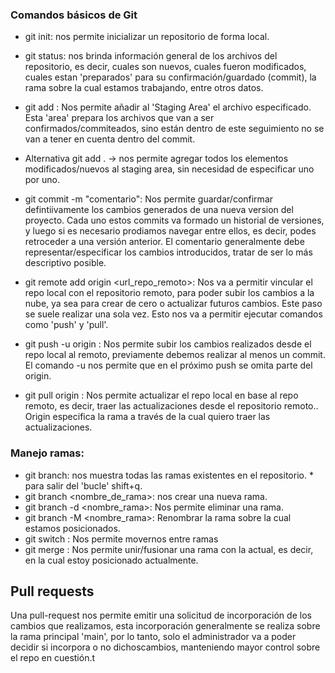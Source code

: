 ### Comandos básicos de Git

- git init: nos permite inicializar un repositorio de forma local.

- git status: nos brinda información general de los archivos del repositorio, es decir, cuales son nuevos, cuales fueron modificados, cuales estan 'preparados' para su confirmación/guardado (commit), la rama sobre la cual estamos trabajando, entre otros datos.

- git add <nombreArchivo>: Nos permite añadir al 'Staging Area' el archivo especificado. Esta 'area' prepara los archivos que van a ser confirmados/commiteados, sino están dentro de este seguimiento no se van a tener en cuenta dentro del commit.
* Alternativa git add . -> nos permite agregar todos los elementos modificados/nuevos al staging area, sin necesidad de especificar uno por uno.

- git commit -m "comentario": Nos permite guardar/confirmar defintiivamente los cambios generados de una nueva version del proyecto. Cada uno estos commits va formado un historial de versiones, y luego si es necesario prodiamos navegar entre ellos, es decir, podes retroceder a una versión anterior. El comentario generalmente debe representar/especificar los cambios introducidos, tratar de ser lo más descriptivo posible.

- git remote add origin <url_repo_remoto>: Nos va a permitir vincular el repo local con el repositorio remoto, para poder subir los cambios a la nube, ya sea para crear de cero o actualizar futuros cambios. Este paso se suele realizar una sola vez. Esto nos va a permitir ejecutar comandos como 'push' y 'pull'.

- git push -u origin <rama>: Nos permite subir los cambios realizados desde el repo local al remoto, previamente debemos realizar al menos un commit. El comando -u nos permite que en el próximo push se omita parte del origin.

- git pull origin <rama>: Nos permite actualizar el repo local en base al repo remoto, es decir, traer las actualizaciones desde el repositorio remoto.. Origin especifica la rama a través de la cual quiero traer las actualizaciones.


### Manejo ramas:

- git branch: nos muestra todas las ramas existentes en el repositorio. * para salir del 'bucle' shift+q.
- git branch <nombre_de_rama>: nos crear una nueva rama.
- git branch -d <nombre_rama>: Nos permite eliminar una rama.
- git branch -M <nombre_rama>: Renombrar la rama sobre la cual estamos posicionados.
- git switch <rama>: Nos permite movernos entre ramas
- git merge <rama>: Nos permite unir/fusionar una rama con la actual, es decir, en la cual estoy posicionado actualmente.


## Pull requests

Una pull-request nos permite emitir una solicitud de incorporación de los cambios que realizamos, esta incorporación generalmente se realiza sobre la rama principal 'main', por lo tanto, solo el administrador va a poder decidir si incorpora o no dichoscambios, manteniendo mayor control sobre el repo en cuestión.t